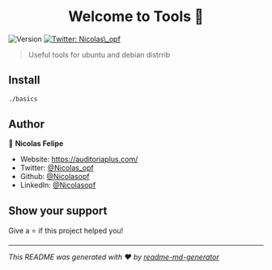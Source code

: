 <h1 align="center">Welcome to Tools 👋</h1>
<p>
  <img alt="Version" src="https://img.shields.io/badge/version-0.6-blue.svg?cacheSeconds=2592000" />
  <a href="https://twitter.com/Nicolas_opf" target="_blank">
    <img alt="Twitter: Nicolas\_opf" src="https://img.shields.io/twitter/follow/Nicolas_opf.svg?style=social" />
  </a>
</p>

> Useful tools for ubuntu and debian distrrib

## Install

```sh
./basics
```

## Author

👤 **Nicolas Felipe**

* Website: https://auditoriaplus.com/
* Twitter: [@Nicolas\_opf](https://twitter.com/Nicolas\_opf)
* Github: [@Nicolasopf](https://github.com/Nicolasopf)
* LinkedIn: [@Nicolasopf](https://linkedin.com/in/Nicolasopf)

## Show your support

Give a ⭐️ if this project helped you!

***
_This README was generated with ❤️ by [readme-md-generator](https://github.com/kefranabg/readme-md-generator)_
